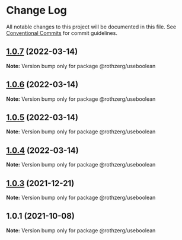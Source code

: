 # Change Log

All notable changes to this project will be documented in this file.
See [Conventional Commits](https://conventionalcommits.org) for commit guidelines.

## [1.0.7](https://github.com/emrerothzerg/rothzerg/compare/@rothzerg/useboolean@1.0.6...@rothzerg/useboolean@1.0.7) (2022-03-14)

**Note:** Version bump only for package @rothzerg/useboolean





## [1.0.6](https://github.com/emrerothzerg/rothzerg/compare/@rothzerg/useboolean@1.0.5...@rothzerg/useboolean@1.0.6) (2022-03-14)

**Note:** Version bump only for package @rothzerg/useboolean





## [1.0.5](https://github.com/emrerothzerg/rothzerg/compare/@rothzerg/useboolean@1.0.4...@rothzerg/useboolean@1.0.5) (2022-03-14)

**Note:** Version bump only for package @rothzerg/useboolean





## [1.0.4](https://github.com/emrerothzerg/rothzerg/compare/@rothzerg/useboolean@1.0.3...@rothzerg/useboolean@1.0.4) (2022-03-14)

**Note:** Version bump only for package @rothzerg/useboolean





## [1.0.3](https://github.com/emrerothzerg/rothzerg/compare/@rothzerg/useboolean@1.0.1...@rothzerg/useboolean@1.0.3) (2021-12-21)

**Note:** Version bump only for package @rothzerg/useboolean





## 1.0.1 (2021-10-08)

**Note:** Version bump only for package @rothzerg/useboolean

